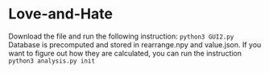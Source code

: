 # Love-and-Hate
Download the file and run the following instruction:
```python3 GUI2.py```
Database is precomputed and stored in rearrange.npy and value.json. If you want to figure out how they are calculated, you can run the instruction ```python3 analysis.py init```
